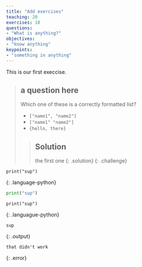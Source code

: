 ```yaml
---
title: "Add exercises"
teaching: 20
exercises: 10
questions:
- "What is anything?"
objectives:
- "know anything"
keypoints:
- "something in anything"
---
```


This is our first execcise.

> ## a question here
> 
> Which one of these is a correctly formatted list?
> - `["name1", "name2"]`
> - `["name1" "name2"]`
> - `{hello, there}`
> 
> > ## Solution
> > 
> > the first one
> {: .solution}
{: .challenge}

~~~
print("sup")
~~~
{: .language-python}

``` python
print("sup")
```

~~~
print("sup")
~~~
{: .languague-python}

~~~
sup
~~~
{: .output)

~~~
that didn't work
~~~
{: .error}
